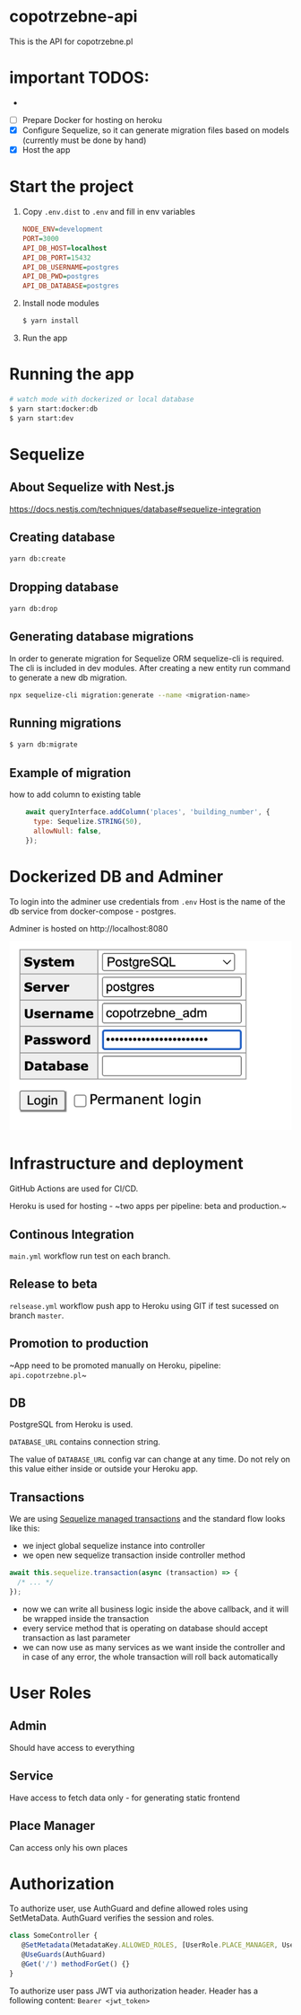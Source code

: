 # copotrzebne-api

This is the API for copotrzebne.pl

# important TODOS:
- 
- [ ] Prepare Docker for hosting on heroku 
- [x] Configure Sequelize, so it can generate migration files based on models (currently must be done by hand)
- [x] Host the app

# Start the project

1. Copy `.env.dist` to `.env` and fill in env variables

    ```ini
    NODE_ENV=development
    PORT=3000
    API_DB_HOST=localhost
    API_DB_PORT=15432
    API_DB_USERNAME=postgres
    API_DB_PWD=postgres
    API_DB_DATABASE=postgres
    ```

2. Install node modules

    ```bash
    $ yarn install
    ```

3. Run the app

# Running the app

```bash
# watch mode with dockerized or local database
$ yarn start:docker:db
$ yarn start:dev
```

# Sequelize

## About Sequelize with Nest.js

https://docs.nestjs.com/techniques/database#sequelize-integration

## Creating database
```bash
yarn db:create
```

## Dropping database
```bash
yarn db:drop
```

## Generating database migrations

In order to generate migration for Sequelize ORM sequelize-cli is required.
The cli is included in dev modules.
After creating a new entity run command to generate a new db migration.

```bash
npx sequelize-cli migration:generate --name <migration-name>
```

## Running migrations

```bash
$ yarn db:migrate
```

## Example of migration

how to add column to existing table
```javascript
    await queryInterface.addColumn('places', 'building_number', {
      type: Sequelize.STRING(50),
      allowNull: false,
    });
```

# Dockerized DB and Adminer

To login into the adminer use credentials from `.env`
Host is the name of the db service from docker-compose - postgres.

Adminer is hosted on http://localhost:8080

![Adminer login](readme/adminer-login.png)

# Infrastructure and deployment

GitHub Actions are used for CI/CD.

Heroku is used for hosting - ~two apps per pipeline: beta and production.~

## Continous Integration

`main.yml` workflow run test on each branch.

## Release to beta

`relsease.yml` workflow push app to Heroku using GIT if test sucessed on branch `master`.

## Promotion to production

~App need to be promoted manually on Heroku, pipeline: `api.copotrzebne.pl`~

## DB

PostgreSQL from Heroku is used.

`DATABASE_URL` contains connection string.

The value of `DATABASE_URL` config var can change at any time.
Do not rely on this value either inside or outside your Heroku app.

## Transactions
We are using [Sequelize managed transactions](https://sequelize.org/master/manual/transactions.html)
and the standard flow looks like this:
- we inject global sequelize instance into controller 
- we open new sequelize transaction inside controller method

```typescript
await this.sequelize.transaction(async (transaction) => {
  /* ... */
});
```

- now we can write all business logic inside the above callback, and it will be wrapped inside the transaction
- every service method that is operating on database should accept transaction as last parameter
- we can now use as many services as we want inside the controller and in case of any error, the whole transaction will roll back automatically


# User Roles

## Admin

Should have access to everything

## Service

Have access to fetch data only - for generating static frontend

## Place Manager

Can access only his own places

# Authorization

To authorize user, use AuthGuard and define allowed roles using SetMetaData.
AuthGuard verifies the session and roles.

```javascript
class SomeController {
   @SetMetadata(MetadataKey.ALLOWED_ROLES, [UserRole.PLACE_MANAGER, UserRole.ADMIN])
   @UseGuards(AuthGuard)
   @Get('/') methodForGet() {}
}
```

To authorize user pass JWT via authorization header.
Header has a following content: `Bearer <jwt_token>`